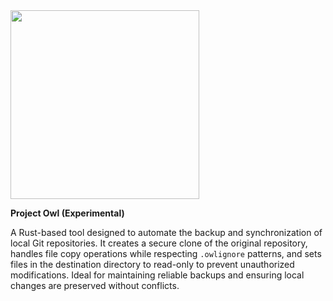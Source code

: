 <img height="302px" width="302px" src="https://github.com/fariosofernando/run-small-dropbox-package/raw/master/static/logo.png">

**Project Owl (Experimental)**

A Rust-based tool designed to automate the backup and synchronization of local Git repositories.
It creates a secure clone of the original repository, handles file copy operations while respecting
`.owlignore` patterns, and sets files in the destination directory to read-only to prevent
unauthorized modifications. Ideal for maintaining reliable backups and ensuring local changes are
preserved without conflicts.
